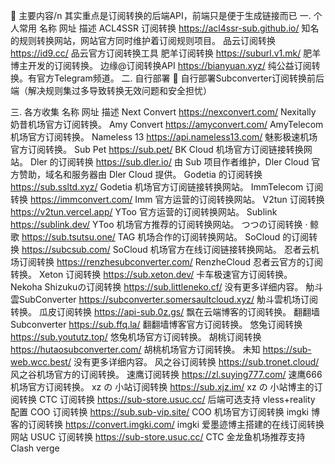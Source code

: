 📝 主要内容/n
其实重点是订阅转换的后端API，前端只是便于生成链接而已
一. 
个人常用
名称
网址
描述
ACL4SSR 订阅转换
https://acl4ssr-sub.github.io/
知名的规则转换网站，网站官方同时维护着订阅规则项目。
品云订阅转换
https://id9.cc/
品云官方订阅转换工具
肥羊订阅转换
https://suburl.v1.mk/
肥羊博主开发的订阅转换。
边缘@订阅转换API
https://bianyuan.xyz/
纯公益订阅转换。有官方Telegram频道。
二. 自行部署
🔁
自行部署Subconverter订阅转换前后端（解决规则集过多导致转换无效问题和安全担忧）
 
三. 各方收集
名称
网址
描述
Next Convert
https://nexconvert.com/
Nexitally 奶昔机场官方订阅转换。
Amy Convert
https://amyconvert.com/
AmyTelecom 机场官方订阅转换。
Nameless 13
https://api.nameless13.com/
魅影极速机场官方订阅转换。
Sub Pet
https://sub.pet/
BK Cloud 机场官方订阅链接转换网站。
Dler 的订阅转换
https://sub.dler.io/
由 Sub 项目作者维护，Dler Cloud 官方赞助，域名和服务器由 Dler Cloud 提供。
Godetia 的订阅转换
https://sub.ssltd.xyz/
Godetia 机场官方订阅链接转换网站。
ImmTelecom 订阅转换
https://immconvert.com/
Imm 官方运营的订阅转换网站。
V2tun 订阅转换
https://v2tun.vercel.app/
YToo 官方运营的订阅转换网站。
Sublink
https://sublink.dev/
YToo 机场官方推荐的订阅转换网站。
つつの订阅转换 · 鲸歌
https://sub.tsutsu.one/
TAG 机场合作的订阅转换网站。
SoCloud 的订阅转换
https://subcsub.com/
SoCloud 机场官方在线订阅链接转换网站。
忍者云机场订阅转换
https://renzhesubconverter.com/
RenzheCloud 忍者云官方的订阅转换。
Xeton 订阅转换
https://sub.xeton.dev/
卡车极速官方订阅转换。
Nekoha Shizukuの订阅转换
https://sub.littleneko.cf/
没有更多详细内容。
觔斗雲SubConverter
https://subconverter.somersaultcloud.xyz/
觔斗雲机场订阅转换。
瓜皮订阅转换
https://api-sub.0z.gs/
飘在云端博客的订阅转换。
翻翻墙 Subconverter
https://sub.ffq.la/
翻翻墙博客官方订阅转换。
悠兔订阅转换
https://sub.yoututz.top/
悠兔机场官方订阅转换。
胡桃订阅转换
https://hutaosubconverter.com/
胡桃机场官方订阅转换。
未知
https://sub-web.wcc.best/
没有更多详细内容。
风之谷订阅转换
https://sub.tronet.cloud/
风之谷机场官方的订阅转换。
速鹰订阅转换
https://zl.suying777.com/
速鹰666机场官方订阅转换。
xz の 小站订阅转换
https://sub.xjz.im/
xz の 小站博主的订阅转换
CTC 订阅转换
https://sub-store.usuc.cc/
后端可选支持 vless+reality 配置
COO 订阅转换
https://sub.sub-vip.site/
COO 机场官方订阅转换
imgki 博客的订阅转换
https://convert.imgki.com/
imgki 爱墨迹博主搭建的在线订阅转换网站
USUC 订阅转换
https://sub-store.usuc.cc/
CTC 金龙鱼机场推荐支持 Clash verge
